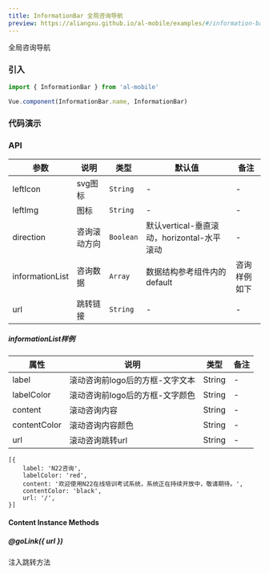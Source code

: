 ```yaml
---
title: InformationBar 全局咨询导航
preview: https://aliangxu.github.io/al-mobile/examples/#/information-bar
---
```


全局咨询导航

### 引入

```javascript
import { InformationBar } from 'al-mobile'

Vue.component(InformationBar.name, InformationBar)
```

### 代码演示
<!-- DEMO -->

### API

| 参数 | 说明 | 类型 | 默认值 | 备注 |
|------|------|------|------|------|
| leftIcon | svg图标 | `String` | - | - |
| leftImg | 图标 | `String` | - | - |
| direction | 咨询滚动方向 | `Boolean` | 默认vertical-垂直滚动，horizontal-水平滚动 | - |
| informationList | 咨询数据 | `Array` | 数据结构参考组件内的default | 咨询样例如下 |
| url | 跳转链接 | `String` | - | - |


##### informationList样例
|属性 | 说明 | 类型| 备注|
|-----|-----|-----|-----|
|label|滚动咨询前logo后的方框-文字文本|String|-|
|labelColor|滚动咨询前logo后的方框-文字颜色|String|-|
|content|滚动咨询内容|String|-|
|contentColor|滚动咨询内容颜色|String|-|
|url|滚动咨询跳转url|String| - |

```
[{
    label: 'N22咨询',
    labelColor: 'red',
    content: '欢迎使用N22在线培训考试系统，系统正在持续开放中，敬请期待。',
    contentColor: 'black',
    url: '/',
}]
```

#### Content Instance Methods

##### @goLink({ url })
注入跳转方法